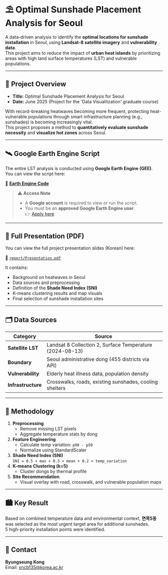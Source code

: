 # ⛱️ Optimal Sunshade Placement Analysis for Seoul

A data-driven analysis to identify the **optimal locations for sunshade installation** in Seoul, using **Landsat-8 satellite imagery** and **vulnerability data**.  
This project aims to reduce the impact of **urban heat islands** by prioritizing areas with high land surface temperatures (LST) and vulnerable populations.

---

## 📌 Project Overview

- **Title:** Optimal Sunshade Placement Analysis for Seoul 
- **Date:** June 2025 (Project for the 'Data Visualitzation' graduate course)

With record-breaking heatwaves becoming more frequent, protecting heat-vulnerable populations through smart infrastructure planning (e.g., sunshades) is becoming increasingly vital.  
This project proposes a method to **quantitatively evaluate sunshade necessity** and **visualize hot zones** across Seoul.

---

## 🛰️ Google Earth Engine Script

The entire LST analysis is conducted using **Google Earth Engine (GEE)**.  
You can view the script here:

🔗 **[Earth Engine Code](https://code.earthengine.google.com/a14c60e6c438f4f6880f2fc06014ed77)**

> ⚠️ **Access Note**
> - A **Google account** is required to view or run the script.
> - You must be an **approved Google Earth Engine user**.  
>   👉 [Apply here](https://signup.earthengine.google.com/)

---

## 📄 Full Presentation (PDF)

You can view the full project presentation slides (Korean) here:

📂 [`report/Presentation.pdf`](./report/Presentation.pdf)

It contains:
- Background on heatwaves in Seoul
- Data sources and preprocessing
- Definition of the **Shade Need Index (SNI)**
- K-means clustering results and map visuals
- Final selection of sunshade installation sites

---

## 🗂️ Data Sources

| Category | Source |
|----------|--------|
| **Satellite LST** | Landsat 8 Collection 2, Surface Temperature (2024-08-13) |
| **Boundary** | Seoul administrative dong (455 districts via API) |
| **Vulnerability** | Elderly heat illness data, population density |
| **Infrastructure** | Crosswalks, roads, existing sunshades, cooling shelters |

---

## 🧪 Methodology

1. **Preprocessing**
   - Remove missing LST pixels
   - Aggregate temperature stats by dong
2. **Feature Engineering**
   - Calculate temp variation: `p90 - p50`
   - Normalize using StandardScaler
3. **Shade Need Index (SNI)**  
   `SNI = 0.5 × max + 0.3 × mean + 0.2 × temp_variation`
4. **K-means Clustering (k=5)**
   - Cluster dongs by thermal profile
5. **Site Recommendation**
   - Visual overlay with road, crosswalk, and vulnerable population maps

---

## 🏙️ Key Result

Based on combined temperature data and environmental context, **면목5동** was selected as the most urgent target area for additional sunshades.  
5 high-priority installation points were identified.

---

## 🙋 Contact

**Byungseung Kong**  
Email: xncb135@korea.ac.kr  
